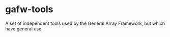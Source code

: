# gafw-tools
A set of independent tools used by the General Array Framework, but which have general use. 
